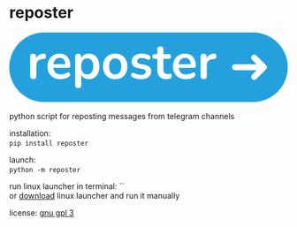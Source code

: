 # reposter

<img src="https://github.com/gmankab/reposter/raw/main/reposter/icons/wide.png">

python script for reposting messages from telegram channels

installation:  
`pip install reposter`

launch:  
`python -m reposter`

run linux launcher in terminal:
``  
or [download]() linux launcher and run it manually

license: [gnu gpl 3](https://gnu.org/licenses/gpl-3.0.en.html)
